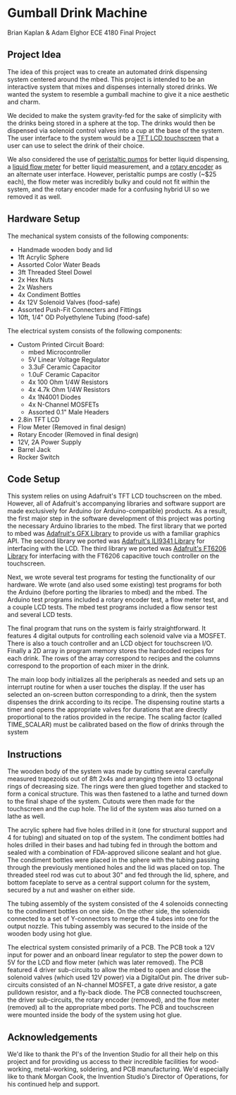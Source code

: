 # Gumball Drink Machine
Brian Kaplan & Adam Elghor
ECE 4180 Final Project

## Project Idea
The idea of this project was to create an automated drink dispensing system centered around the mbed.  This project is intended to be an interactive system that mixes and dispenses internally stored drinks.  We wanted the system to resemble a gumball machine to give it a nice aesthetic and charm.

We decided to make the system gravity-fed for the sake of simplicity with the drinks being stored in a sphere at the top.  The drinks would then be dispensed via solenoid control valves into a cup at the base of the system.  The user interface to the system would be a [TFT LCD touchscreen](https://www.adafruit.com/product/2090) that a user can use to select the drink of their choice.

We also considered the use of [peristaltic pumps](https://www.adafruit.com/product/1150) for better liquid dispensing, a [liquid flow meter](https://www.adafruit.com/product/828) for better liquid measurement, and a [rotary encoder](https://www.adafruit.com/product/377) as an alternate user interface.  However, peristaltic pumps are costly (~$25 each), the flow meter was incredibly bulky and could not fit within the system, and the rotary encoder made for a confusing hybrid UI so we removed it as well.

## Hardware Setup
The mechanical system consists of the following components:
- Handmade wooden body and lid
- 1ft Acrylic Sphere
- Assorted Color Water Beads
- 3ft Threaded Steel Dowel
- 2x Hex Nuts
- 2x Washers
- 4x Condiment Bottles
- 4x 12V Solenoid Valves (food-safe)
- Assorted Push-Fit Connecters and Fittings
- 10ft, 1/4" OD Polyethylene Tubing (food-safe)

The electrical system consists of the following components:
- Custom Printed Circuit Board:
  - mbed Microcontroller
  - 5V Linear Voltage Regulator
  - 3.3uF Ceramic Capacitor
  - 1.0uF Ceramic Capacitor
  - 4x 100 Ohm 1/4W Resistors
  - 4x 4.7k Ohm 1/4W Resistors
  - 4x 1N4001 Diodes
  - 4x N-Channel MOSFETs
  - Assorted 0.1" Male Headers
- 2.8in TFT LCD
- Flow Meter (Removed in final design)
- Rotary Encoder (Removed in final design)
- 12V, 2A Power Supply
- Barrel Jack
- Rocker Switch

## Code Setup
This system relies on using Adafruit's TFT LCD touchscreen on the mbed.  However, all of Adafruit's accompanying libraries and software support are made exclusively for Arduino (or Arduino-compatible) products.  As a result, the first major step in the software development of this project was porting the necessary Arduino libraries to the mbed.  The first library that we ported to mbed was [Adafruit's GFX Library](https://github.com/adafruit/Adafruit-GFX-Library) to provide us with a familiar graphics API.  The second library we ported was [Adafruit's ILI9341 Library](https://github.com/adafruit/Adafruit_ILI9341) for interfacing with the LCD.  The third library we ported was [Adafruit's FT6206 Library](https://github.com/adafruit/Adafruit_FT6206_Library) for interfacing with the FT6206 capacitive touch controller on the touchscreen.

Next, we wrote several test programs for testing the functionality of our hardware.  We wrote (and also used some existing) test programs for both the Arduino (before porting the libraries to mbed) and the mbed.  The Arduino test programs included a rotary encoder test, a flow meter test, and a couple LCD tests.  The mbed test programs included a flow sensor test and several LCD tests.

The final program that runs on the system is fairly straightforward.  It features 4 digital outputs for controlling each solenoid valve via a MOSFET.  There is also a touch controller and an LCD object for touchscreen I/O.  Finally a 2D array in program memory stores the hardcoded recipes for each drink.  The rows of the array correspond to recipes and the columns correspond to the proportion of each mixer in the drink.

The main loop body initializes all the peripherals as needed and sets up an interrupt routine for when a user touches the display.  If the user has selected an on-screen button corresponding to a drink, then the system dispenses the drink according to its recipe.  The dispensing routine starts a timer and opens the appropriate valves for durations that are directly proportional to the ratios provided in the recipe. The scaling factor (called TIME_SCALAR) must be calibrated based on the flow of drinks through the system

## Instructions
The wooden body of the system was made by cutting several carefully measured trapezoids out of 8ft 2x4s and arranging them into 13 octagonal rings of decreasing size.  The rings were then glued together and stacked to form a conical structure.  This was then fastened to a lathe and turned down to the final shape of the system.  Cutouts were then made for the touchscreen and the cup hole.  The lid of the system was also turned on a lathe as well.

The acrylic sphere had five holes drilled in it (one for structural support and 4 for tubing) and situated on top of the system.  The condiment bottles had holes drilled in their bases and had tubing fed in through the bottom and sealed with a combination of FDA-approved silicone sealant and hot glue.  The condiment bottles were placed in the sphere with the tubing passing through the previously mentioned holes and the lid was placed on top.  The threaded steel rod was cut to about 30" and fed through the lid, sphere, and bottom faceplate to serve as a central support column for the system, secured by a nut and washer on either side.

The tubing assembly of the system consisted of the 4 solenoids connecting to the condiment bottles on one side.  On the other side, the solenoids connected to a set of Y-connectors to merge the 4 tubes into one for the output nozzle.  This tubing assembly was secured to the inside of the wooden body using hot glue.

The electrical system consisted primarily of a PCB.  The PCB took a 12V input for power and an onboard linear regulator to step the power down to 5V for the LCD and flow meter (which was later removed).  The PCB featured 4 driver sub-circuits to allow the mbed to open and close the solenoid valves (which used 12V power) via a DigitalOut pin.  The driver sub-circuits consisted of an N-channel MOSFET, a gate drive resistor, a gate pulldown resistor, and a fly-back diode.  The PCB connected touchscreen, the driver sub-circuits, the rotary encoder (removed), and the flow meter (removed) all to the appropriate mbed ports.  The PCB and touchscreen were mounted inside the body of the system using hot glue.

## Acknowledgements
We'd like to thank the PI's of the Invention Studio for all their help on this project and for providing us access to their incredible facilities for wood-working, metal-working, soldering, and PCB manufacturing.  We'd especially like to thank Morgan Cook, the Invention Studio's Director of Operations, for his continued help and support.
